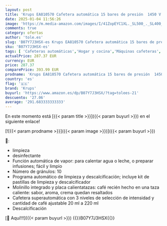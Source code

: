 ```yaml
---
layout: post
title: 'Krups EA810570 Cafetera automática 15 bares de presión  1450 V  1.6 L  acero inoxidable + Espresseria Automatic Pastillas limpiadoras para maquinas de café  Blanco'
date: 2025-01-04 11:56:26
image: 'https://m.media-amazon.com/images/I/41ZopEYC1XL._SL500_._SL400_.jpg'
comments: true
category: ofertas
author: 'tole.es'
slug: 'B07Y7J3HSX-es Krups EA810570 Cafetera automática 15 bares de presión...'
sku: 'B07Y7J3HSX-es'
tags: [ 'Cafeteras automáticas','Hogar y cocina','Máquinas cafeteras','Utensilios para café y té','cafetera','krups','🇪🇸', ]
actualPrice: 287.37 EUR
currency: EUR
price: 287.37
comparePrice: 393.99 EUR
prodname: 'Krups EA810570 Cafetera automática 15 bares de presión  1450 V  1.6 L  acero inoxidable + Espresseria Automatic Pastillas limpiadoras para maquinas de café  Blanco'
country: 'es'
flag: '🇪🇸'
brand: 'Krups'
buyurl: 'https://www.amazon.es/dp/B07Y7J3HSX/?tag=tolees-21'
descuento: '27.06'
average: '291.683333333333'
---
```


En este momento está [{{< param title >}}]({{< param buyurl >}}) en el siguiente enlace!

[![{{< param prodname >}}]({{< param image >}})]({{< param buyurl >}})

🔎:

- limpieza
- desinfectante
- Función automática de vapor: para calentar agua o leche, o preparar infusiones; fácil y limpio
- Número de gránulos: 10
- Programa automático de limpieza y descalcificación; incluye kit de pastillas de limpieza y descalcificador
- Molinillo integrado y placa calientatazas: café recién hecho en una taza caliente: sabor, aroma, crema quedan resaltados
- Cafetera superautomática con 3 niveles de selección de intensidad y cantidad de café ajustable 20 ml a 220 ml
- Descalcificación

[🛒 Aquí!!!]({{< param buyurl >}})
{{<world>}}B07Y7J3HSX{{</world>}}
